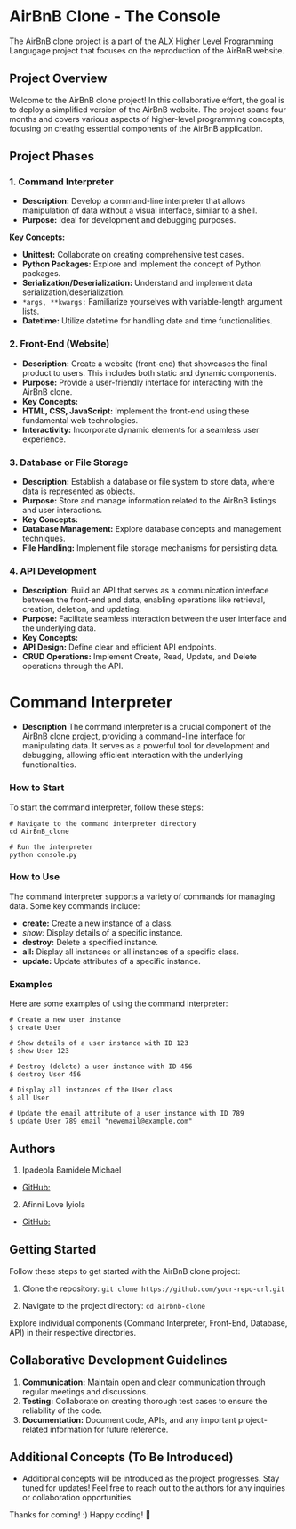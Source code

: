 # AirBnB Clone - The Console
The AirBnB clone project is a part of the ALX Higher Level Programming Langugage project that focuses on the reproduction of the AirBnB website.

## Project Overview
Welcome to the AirBnB clone project! In this collaborative effort, the goal is to deploy a simplified version of the AirBnB website. The project spans four months and covers various aspects of higher-level programming concepts, focusing on creating essential components of the AirBnB application.

## Project Phases

### 1. Command Interpreter
- **Description:** Develop a command-line interpreter that allows manipulation of data without a visual interface, similar to a shell.
- **Purpose:** Ideal for development and debugging purposes.

**Key Concepts:**
- **Unittest:** Collaborate on creating comprehensive test cases.
- **Python Packages:** Explore and implement the concept of Python packages.
- **Serialization/Deserialization:** Understand and implement data serialization/deserialization.
- `*args, **kwargs:` Familiarize yourselves with variable-length argument lists.
- **Datetime:** Utilize datetime for handling date and time functionalities.

### 2. Front-End (Website)
- **Description:** Create a website (front-end) that showcases the final product to users. This includes both static and dynamic components.
- **Purpose:** Provide a user-friendly interface for interacting with the AirBnB clone.
- **Key Concepts:**
- **HTML, CSS, JavaScript:** Implement the front-end using these fundamental web technologies.
- **Interactivity:** Incorporate dynamic elements for a seamless user experience.

### 3. Database or File Storage
- **Description:** Establish a database or file system to store data, where data is represented as objects.
- **Purpose:** Store and manage information related to the AirBnB listings and user interactions.
- **Key Concepts:**
- **Database Management:** Explore database concepts and management techniques.
- **File Handling:** Implement file storage mechanisms for persisting data.

### 4. API Development
- **Description:** Build an API that serves as a communication interface between the front-end and data, enabling operations like retrieval, creation, deletion, and updating.
- **Purpose:** Facilitate seamless interaction between the user interface and the underlying data.
- **Key Concepts:**
- **API Design:** Define clear and efficient API endpoints.
- **CRUD Operations:** Implement Create, Read, Update, and Delete operations through the API.

# Command Interpreter
- **Description**
The command interpreter is a crucial component of the AirBnB clone project, providing a command-line interface for manipulating data. It serves as a powerful tool for development and debugging, allowing efficient interaction with the underlying functionalities.

### How to Start
To start the command interpreter, follow these steps:


```
# Navigate to the command interpreter directory
cd AirBnB_clone

# Run the interpreter
python console.py
```

### How to Use
The command interpreter supports a variety of commands for managing data. Some key commands include:

- **create:** Create a new instance of a class.
- *show:* Display details of a specific instance.
- **destroy:** Delete a specified instance.
- **all:** Display all instances or all instances of a specific class.
- **update:** Update attributes of a specific instance.

### Examples
Here are some examples of using the command interpreter:

```
# Create a new user instance
$ create User

# Show details of a user instance with ID 123
$ show User 123

# Destroy (delete) a user instance with ID 456
$ destroy User 456

# Display all instances of the User class
$ all User

# Update the email attribute of a user instance with ID 789
$ update User 789 email "newemail@example.com"
```

## Authors
1. Ipadeola Bamidele Michael
- [GitHub:](https://github.com/obamtechnetworks)

2. Afinni Love Iyiola
- [GitHub:](https://github.com//NiniolaX)

## Getting Started
Follow these steps to get started with the AirBnB clone project:

1. Clone the repository:
`git clone https://github.com/your-repo-url.git`

2. Navigate to the project directory:
`cd airbnb-clone`

Explore individual components (Command Interpreter, Front-End, Database, API) in their respective directories.

## Collaborative Development Guidelines
1. **Communication:** Maintain open and clear communication through regular meetings and discussions.
2. **Testing:** Collaborate on creating thorough test cases to ensure the reliability of the code.
3. **Documentation:** Document code, APIs, and any important project-related information for future reference.

## Additional Concepts (To Be Introduced)
- Additional concepts will be introduced as the project progresses. Stay tuned for updates!
Feel free to reach out to the authors for any inquiries or collaboration opportunities.

Thanks for coming! :)
Happy coding! 🚀
